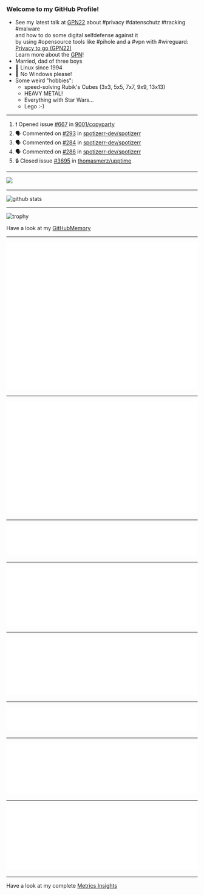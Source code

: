 ### Welcome to my GitHub Profile!
  
- See my latest talk at [GPN22](https://media.ccc.de/c/gpn22?sort=date) about #privacy #datenschutz #tracking #malware  
  and how to do some digital selfdefense against it  
  by using #opensource tools like #pihole and a #vpn with #wireguard:  
  [Privacy to go (GPN22)](https://github.com/thomasmerz/talks/tree/main/2024_05_30_GPN22_Privacy_to_go)  
  Learn more about the [GPN](https://entropia.de/GPN)!
- Married, dad of three boys
- 🐧 Linux since 1994
- 🚫 No Windows please!
- Some weird "hobbies":
  - speed-solving Rubik's Cubes (3x3, 5x5, 7x7, 9x9, 13x13)
  - HEAVY METAL!
  - Everything with Star Wars…
  - Lego :-)
  
---

<!--START_SECTION:activity-->
1. ❗ Opened issue [#667](https://github.com/9001/copyparty/issues/667) in [9001/copyparty](https://github.com/9001/copyparty)
2. 🗣 Commented on [#293](https://github.com/spotizerr-dev/spotizerr/issues/293#issuecomment-3213679756) in [spotizerr-dev/spotizerr](https://github.com/spotizerr-dev/spotizerr)
3. 🗣 Commented on [#284](https://github.com/spotizerr-dev/spotizerr/issues/284#issuecomment-3206869591) in [spotizerr-dev/spotizerr](https://github.com/spotizerr-dev/spotizerr)
4. 🗣 Commented on [#286](https://github.com/spotizerr-dev/spotizerr/issues/286#issuecomment-3206853894) in [spotizerr-dev/spotizerr](https://github.com/spotizerr-dev/spotizerr)
5. 🔒 Closed issue [#3695](https://github.com/thomasmerz/upptime/issues/3695) in [thomasmerz/upptime](https://github.com/thomasmerz/upptime)
<!--END_SECTION:activity-->

---

![](https://komarev.com/ghpvc/?username=thomasmerz)

---
  
![github stats](https://github-readme-stats.vercel.app/api?username=thomasmerz&show_icons=true)  
  
---
  
![trophy](https://github-profile-trophy.vercel.app/?username=thomasmerz&column=3&margin-w=10&margin-h=10)  
  
Have a look at my [GitHubMemory](https://githubmemory.com/@thomasmerz)
  
---
  
![Metrics Base](/metrics.base.svg)
  
---
  
![My coding habits](/metrics.plugin.habits.charts.svg)
  
---
  
![My coding facts](/metrics.plugin.habits.facts.svg)
  
---
  
![Followup Opened by me](/metrics.plugin.followup.user.svg)
  
---
  
![Followup Opened on user's repositories](/metrics.plugin.followup.svg)
  
---
  
![My Achievmens](/metrics.plugin.achievements.svg)
  
---
  
![My Languages Details](/metrics.plugin.languages.details.svg)
  
---
  
![My Languages Indepth](/metrics.plugin.languages.indepth.svg)
  
---
  
Have a look at my complete [Metrics Insights](https://metrics.lecoq.io/about/thomasmerz)

